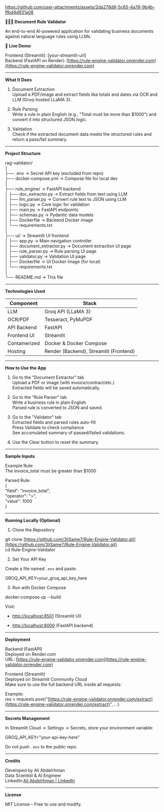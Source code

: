 

https://github.com/user-attachments/assets/2da278d8-5c65-4a78-9b4b-ffbd4d931a08

**📄🧠✅ Document Rule Validator**

An end-to-end AI-powered application for validating business documents against natural language rules using LLMs.

**🚀 Live Demo**

Frontend (Streamlit): \[your-streamlit-url\]  
 Backend (FastAPI on Render): [https://rule-engine-validator.onrender.com](https://rule-engine-validator.onrender.com)

---

**What It Does**

1. Document Extraction  
    Upload a PDF/image and extract fields like totals and dates via OCR and LLM (Groq-hosted LLaMA 3).

2. Rule Parsing  
    Write a rule in plain English (e.g., "Total must be more than $1000") and convert it into structured JSON logic.

3. Validation  
    Check if the extracted document data meets the structured rules and return a pass/fail summary.

---

**Project Structure**

rag-validator/  
 │  
 ├── .env \-\> Secret API key (excluded from repo)  
 ├── docker-compose.yml \-\> Compose file for local dev  
 │  
 ├── rule\_engine/ \-\> FastAPI backend  
 │ ├── doc\_extractor.py \-\> Extract fields from text using LLM  
 │ ├── llm\_parser.py \-\> Convert rule text to JSON using LLM  
 │ ├── logic.py \-\> Core logic for validation  
 │ ├── main.py \-\> FastAPI endpoints  
 │ ├── schemas.py \-\> Pydantic data models  
 │ ├── Dockerfile \-\> Backend Docker image  
 │ └── requirements.txt  
 │  
 ├── ui/ \-\> Streamlit UI frontend  
 │ ├── app.py \-\> Main navigation controller  
 │ ├── document\_extractor.py \-\> Document extraction UI page  
 │ ├── rule\_parser.py \-\> Rule parsing UI page  
 │ ├── validator.py \-\> Validation UI page  
 │ ├── Dockerfile \-\> UI Docker image (for local)  
 │ └── requirements.txt  
 │  
 └── README.md \-\> This file

---

**Technologies Used**

| Component | Stack |
| ----- | ----- |
| LLM | Groq API (LLaMA 3\) |
| OCR/PDF | Tesseract, PyMuPDF |
| API Backend | FastAPI |
| Frontend UI | Streamlit |
| Containerized | Docker & Docker Compose |
| Hosting | Render (Backend), Streamlit (Frontend) |

---

**How to Use the App**

1. Go to the "Document Extractor" tab  
    Upload a PDF or image (with invoice/contract/etc.)  
    Extracted fields will be saved automatically.

2. Go to the "Rule Parser" tab  
    Write a business rule in plain English  
    Parsed rule is converted to JSON and saved.

3. Go to the "Validator" tab  
    Extracted fields and parsed rules auto-fill  
    Press Validate to check compliance  
    See accumulated summary of passed/failed validations.

4. Use the Clear button to reset the summary.

---

**Sample Inputs**

Example Rule:  
 The invoice\_total must be greater than $1000

Parsed Rule:  
 {  
 "field": "invoice\_total",  
 "operator": "\>",  
 "value": 1000  
 }

---

**Running Locally (Optional)**

1. Clone the Repository

git clone [https://github.com/3liSame7/Rule-Engine-Validator.git](https://github.com/3liSame7/Rule-Engine-Validator.git)  
 cd Rule-Engine-Validator

2. Set Your API Key

Create a file named `.env` and paste:

GROQ\_API\_KEY=your\_groq\_api\_key\_here

3. Run with Docker Compose

docker-compose up \--build

Visit:

* [http://localhost:8501](http://localhost:8501) (Streamlit UI)

* [http://localhost:8000](http://localhost:8000) (FastAPI backend)

---

**Deployment**

Backend (FastAPI)  
 Deployed on Render.com  
 URL: [https://rule-engine-validator.onrender.com](https://rule-engine-validator.onrender.com)

Frontend (Streamlit)  
 Deployed on Streamlit Community Cloud  
 Make sure to use the full backend URL inside all requests:

Example:  
 res \= requests.post("[https://rule-engine-validator.onrender.com/extract](https://rule-engine-validator.onrender.com/extract)", ...)

---

**Secrets Management**

In Streamlit Cloud → Settings → Secrets, store your environment variable:

GROQ\_API\_KEY="your-api-key-here"

Do not push `.env` to the public repo.

---

**Credits**

Developed by Ali Abdelrhman  
 Data Scientist & AI Engineer  
 LinkedIn:[Ali Abdelrhman | LinkedIn](https://www.linkedin.com/in/ali-abdelrhman-77376622b/)

---

**License**

MIT License – Free to use and modify.






